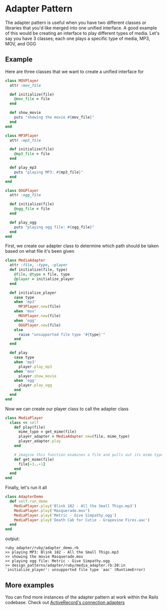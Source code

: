 # Adapter Pattern
The adapter pattern is useful when you have two different classes or libraries that you'd like merged into one unified interface. A good example of this would be creating an interface to play different types of media. Let's say you have 3 classes; each one plays a specific type of media, MP3, MOV, and OGG

## Example

Here are three classes that we want to create a unified interface for

```ruby
class MOVPlayer
  attr :mov_file

  def initialize(file)
    @mov_file = file
  end

  def show_movie
    puts "showing the movie #{mov_file}"
  end
end

class MP3Player
  attr :mp3_file

  def initialize(file)
    @mp3_file = file
  end

  def play_mp3
    puts "playing MP3: #{mp3_file}"
  end
end

class OGGPlayer
  attr :ogg_file

  def initialize(file)
    @ogg_file = file
  end

  def play_ogg
    puts "playing ogg file: #{ogg_file}"
  end
end
```

First, we create our adapter class to determine which path should be taken based on what file it's been given

```ruby
class MediaAdapter
  attr :file, :type, :player
  def initialize(file, type)
    @file, @type = file, type
    @player = initialize_player
  end

  def initialize_player
    case type
    when 'mp3'
      MP3Player.new(file)
    when 'mov'
      MOVPlayer.new(file)
    when 'ogg'
      OGGPlayer.new(file)
    else
      raise "unsupported file type '#{type}'"
    end
  end

  def play
    case type
    when 'mp3'
      player.play_mp3
    when 'mov'
      player.show_movie
    when 'ogg'
      player.play_ogg
    end
  end
end
```

Now we can create our player class to call the adapter class

```ruby
class MediaPlayer
  class << self
    def play(file)
      mime_type = get_mime(file)
      player_adapter = MediaAdapter.new(file, mime_type)
      player_adapter.play
    end

    # imagine this function examines a file and pulls out its mime type
    def get_mime(file)
      file[-3..-1]
    end
  end
end
```

Finally, let's run it all

```ruby
class AdapterDemo
  def self.run_demo
    MediaPlayer.play('Blink 182 - All the Small Thigs.mp3')
    MediaPlayer.play('Masquerade.mov')
    MediaPlayer.play('Metric - Give Simpathy.ogg')
    MediaPlayer.play('Death Cab for Cutie - Grapevine Fires.aac')
  end
end
```

output:

```
ruby adapter/ruby/adapter_demo.rb
>> playing MP3: Blink 182 - All the Small Thigs.mp3
>> showing the movie Masquerade.mov
>> playing ogg file: Metric - Give Simpathy.ogg
>> design_patterns/adapter/ruby/media_adapter.rb:20:in `initialize_player': unsupported file type `aac' (RuntimeError)
```

## More examples
You can find more instances of the adapter pattern at work within the Rails codebase. Check out [ActiveRecord's connection adapters](https://github.com/rails/rails/tree/master/activerecord/lib/active_record/connection_adapters)
